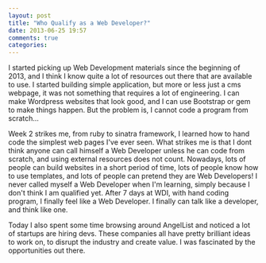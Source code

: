 ```yaml
---
layout: post
title: "Who Qualify as a Web Developer?"
date: 2013-06-25 19:57
comments: true
categories:
---
```


I started picking up Web Development materials since the beginning of 2013, and I think I know quite a lot of resources out there that are available to use. I started building simple application, but more or less just a cms webpage, it was not something that requires a lot of engineering. I can make Wordpress websites that look good, and I can use Bootstrap or gem to make things happen. But the problem is, I cannot code a program from scratch...

Week 2 strikes me, from ruby to sinatra framework, I learned how to hand code the simplest web pages I've ever seen. What strikes me is that I dont think anyone can call himself a Web Developer unless he can code from scratch, and using external resources does not count. Nowadays, lots of people can build websites in a short period of time, lots of people know how to use templates, and lots of people can pretend they are Web Developers! I never called myself a Web Developer when I'm learning, simply because I don't think I am qualified yet. After 7 days at WDI, with hand coding program, I finally feel like a Web Developer. I finally can talk like a developer, and think like one.

Today I also spent some time browsing around AngelList and noticed a lot of startups are hiring devs. These companies all have pretty brilliant ideas to work on, to disrupt the industry and create value. I was fascinated by the opportunities out there.